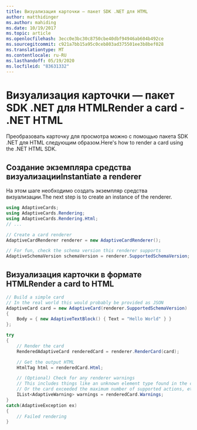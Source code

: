 ```yaml
---
title: Визуализация карточки — пакет SDK .NET для HTML
author: matthidinger
ms.author: mahiding
ms.date: 10/19/2017
ms.topic: article
ms.openlocfilehash: 3ecc0e3bc30c8750cbe40dbf94946ab604b492ce
ms.sourcegitcommit: c921a7bb15a95c0ceb803ad375501ee3b8bef028
ms.translationtype: MT
ms.contentlocale: ru-RU
ms.lasthandoff: 05/19/2020
ms.locfileid: "83631332"
---
```

# <a name="render-a-card---net-html"></a><span data-ttu-id="fbaa9-102">Визуализация карточки — пакет SDK .NET для HTML</span><span class="sxs-lookup"><span data-stu-id="fbaa9-102">Render a card - .NET HTML</span></span>

<span data-ttu-id="fbaa9-103">Преобразовать карточку для просмотра можно с помощью пакета SDK .NET для HTML следующим образом.</span><span class="sxs-lookup"><span data-stu-id="fbaa9-103">Here's how to render a card using the .NET HTML SDK.</span></span>

## <a name="instantiate-a-renderer"></a><span data-ttu-id="fbaa9-104">Создание экземпляра средства визуализации</span><span class="sxs-lookup"><span data-stu-id="fbaa9-104">Instantiate a renderer</span></span>

<span data-ttu-id="fbaa9-105">На этом шаге необходимо создать экземпляр средства визуализации.</span><span class="sxs-lookup"><span data-stu-id="fbaa9-105">The next step is to create an instance of the renderer.</span></span> 

```csharp
using AdaptiveCards;
using AdaptiveCards.Rendering;
using AdaptiveCards.Rendering.Html;
// ... 

// Create a card renderer
AdaptiveCardRenderer renderer = new AdaptiveCardRenderer();

// For fun, check the schema version this renderer supports
AdaptiveSchemaVersion schemaVersion = renderer.SupportedSchemaVersion; // 1.0
```

## <a name="render-a-card-to-html"></a><span data-ttu-id="fbaa9-106">Визуализация карточки в формате HTML</span><span class="sxs-lookup"><span data-stu-id="fbaa9-106">Render a card to HTML</span></span>

```csharp
// Build a simple card
// In the real world this would probably be provided as JSON
AdaptiveCard card = new AdaptiveCard(renderer.SupportedSchemaVersion)
{
    Body = { new AdaptiveTextBlock() { Text = "Hello World" } }
};

try
{
    // Render the card
    RenderedAdaptiveCard renderedCard = renderer.RenderCard(card);

    // Get the output HTML 
    HtmlTag html = renderedCard.Html;

    // (Optional) Check for any renderer warnings
    // This includes things like an unknown element type found in the card
    // Or the card exceeded the maximum number of supported actions, etc
    IList<AdaptiveWarning> warnings = renderedCard.Warnings;
}
catch(AdaptiveException ex)
{
    // Failed rendering
}
```
